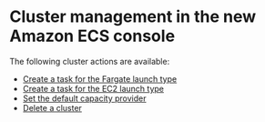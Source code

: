 # Cluster management in the new Amazon ECS console<a name="available-cluster-actions"></a>

The following cluster actions are available:
+ [Create a task for the Fargate launch type](https://docs.aws.amazon.com/AmazonECS/latest/developerguide/create-cluster-console-v2.html)
+ [Create a task for the EC2 launch type](https://docs.aws.amazon.com/AmazonECS/latest/developerguide/create-ec2-cluster-console-v2.html)
+  [Set the default capacity provider](https://docs.aws.amazon.com/AmazonECS/latest/developerguide/set-cluster-default-capacity-provider-console-v2.html)
+ [Delete a cluster](https://docs.aws.amazon.com/https://docs.aws.amazon.com/AmazonECS/latest/developerguide/delete_cluster-new-console.html)